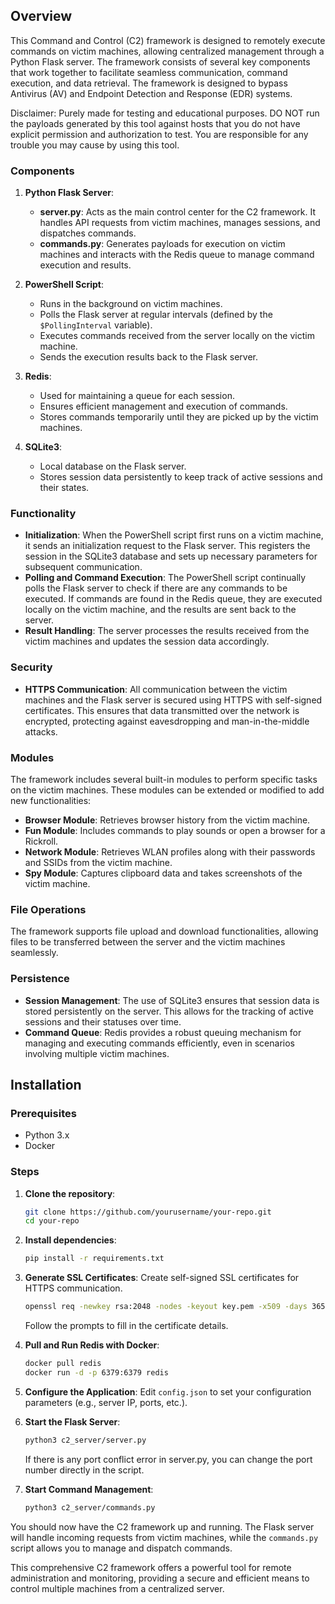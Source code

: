 ## Overview
This Command and Control (C2) framework is designed to remotely execute commands on victim machines, allowing centralized management through a Python Flask server. The framework consists of several key components that work together to facilitate seamless communication, command execution, and data retrieval.
The framework is designed to bypass Antivirus (AV) and Endpoint Detection and Response (EDR) systems.

Disclaimer: Purely made for testing and educational purposes. DO NOT run the payloads generated by this tool against hosts that you do not have explicit permission and authorization to test. You are responsible for any trouble you may cause by using this tool.

### Components
1. **Python Flask Server**: 
   - **server.py**: Acts as the main control center for the C2 framework. It handles API requests from victim machines, manages sessions, and dispatches commands.
   - **commands.py**: Generates payloads for execution on victim machines and interacts with the Redis queue to manage command execution and results.

2. **PowerShell Script**: 
   - Runs in the background on victim machines.
   - Polls the Flask server at regular intervals (defined by the `$PollingInterval` variable).
   - Executes commands received from the server locally on the victim machine.
   - Sends the execution results back to the Flask server.

3. **Redis**:
   - Used for maintaining a queue for each session.
   - Ensures efficient management and execution of commands.
   - Stores commands temporarily until they are picked up by the victim machines.

4. **SQLite3**:
   - Local database on the Flask server.
   - Stores session data persistently to keep track of active sessions and their states.

### Functionality
- **Initialization**: When the PowerShell script first runs on a victim machine, it sends an initialization request to the Flask server. This registers the session in the SQLite3 database and sets up necessary parameters for subsequent communication.
- **Polling and Command Execution**: The PowerShell script continually polls the Flask server to check if there are any commands to be executed. If commands are found in the Redis queue, they are executed locally on the victim machine, and the results are sent back to the server.
- **Result Handling**: The server processes the results received from the victim machines and updates the session data accordingly.

### Security
- **HTTPS Communication**: All communication between the victim machines and the Flask server is secured using HTTPS with self-signed certificates. This ensures that data transmitted over the network is encrypted, protecting against eavesdropping and man-in-the-middle attacks.

### Modules
The framework includes several built-in modules to perform specific tasks on the victim machines. These modules can be extended or modified to add new functionalities:
- **Browser Module**: Retrieves browser history from the victim machine.
- **Fun Module**: Includes commands to play sounds or open a browser for a Rickroll.
- **Network Module**: Retrieves WLAN profiles along with their passwords and SSIDs from the victim machine.
- **Spy Module**: Captures clipboard data and takes screenshots of the victim machine.

### File Operations
The framework supports file upload and download functionalities, allowing files to be transferred between the server and the victim machines seamlessly.

### Persistence
- **Session Management**: The use of SQLite3 ensures that session data is stored persistently on the server. This allows for the tracking of active sessions and their statuses over time.
- **Command Queue**: Redis provides a robust queuing mechanism for managing and executing commands efficiently, even in scenarios involving multiple victim machines.

## Installation

### Prerequisites
- Python 3.x
- Docker

### Steps

1. **Clone the repository**:
    ```bash
    git clone https://github.com/yourusername/your-repo.git
    cd your-repo
    ```

2. **Install dependencies**:
    ```bash
    pip install -r requirements.txt
    ```

3. **Generate SSL Certificates**:
    Create self-signed SSL certificates for HTTPS communication.
    ```bash
    openssl req -newkey rsa:2048 -nodes -keyout key.pem -x509 -days 365 -out cert.pem
    ```
    Follow the prompts to fill in the certificate details.

4. **Pull and Run Redis with Docker**:
    ```bash
    docker pull redis
    docker run -d -p 6379:6379 redis
    ```

5. **Configure the Application**:
    Edit `config.json` to set your configuration parameters (e.g., server IP, ports, etc.).

6. **Start the Flask Server**:
    ```bash
    python3 c2_server/server.py
    ```
    If there is any port conflict error in server.py, you can change the port number directly in the script.

7. **Start Command Management**:
    ```bash
    python3 c2_server/commands.py
    ```

You should now have the C2 framework up and running. The Flask server will handle incoming requests from victim machines, while the `commands.py` script allows you to manage and dispatch commands.


This comprehensive C2 framework offers a powerful tool for remote administration and monitoring, providing a secure and efficient means to control multiple machines from a centralized server.
